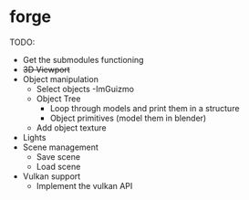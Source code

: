 # forge



TODO:
- Get the submodules functioning
- ~~3D Viewport~~
- Object manipulation
  - Select objects
    -ImGuizmo
  - Object Tree
    - Loop through models and print them in a structure
    - Object primitives (model them in blender)
  - Add object texture
- Lights
- Scene management
  - Save scene
  - Load scene
- Vulkan support
  - Implement the vulkan API
    